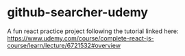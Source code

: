 # github-searcher-udemy

A fun react practice project following the tutorial linked here: https://www.udemy.com/course/complete-react-js-course/learn/lecture/6721532#overview
